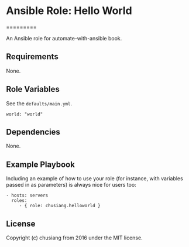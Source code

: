 # Ansible Role: Hello World
=========

An Ansible role for automate-with-ansible book.


Requirements
------------

None.

Role Variables
--------------

See the `defaults/main.yml`.

```
world: "world"
```

Dependencies
------------

None.

Example Playbook
----------------

Including an example of how to use your role (for instance, with variables passed in as parameters) is always nice for users too:

    - hosts: servers
      roles:
         - { role: chusiang.helloworld }

License
-------

Copyright (c) chusiang from 2016 under the MIT license.

